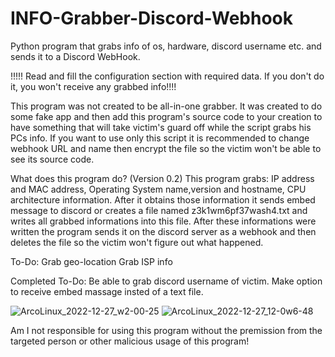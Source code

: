 # INFO-Grabber-Discord-Webhook
Python program that grabs info of os, hardware, discord username etc. and sends it to a Discord WebHook.

!!!!! Read and fill the configuration section with required data. If you don't do it, you won't receive any grabbed info!!!!

This program was not created to be all-in-one grabber. It was created to do some fake app and then add this program's source code to your creation to have something that will take victim's guard off while the script grabs his PCs info.
If you want to use only this script it is recommended to change webhook URL and name then encrypt the file so the victim won't be able to see its source code.


What does this program do? (Version 0.2)
This program grabs: IP address and MAC address, Operating System name,version and hostname, CPU architecture information.
After it obtains those information it sends embed message to discord or creates a file named z3k1wm6pf37wash4.txt and writes all grabbed informations into this file. After these informations were written the program sends it on the discord server as a webhook and then deletes the file so the victim won't figure out what happened.

To-Do:
Grab geo-location
Grab ISP info

Completed To-Do:
Be able to grab discord username of victim.
Make option to receive embed massage insted of a text file.

![ArcoLinux_2022-12-27_w2-00-25](https://user-images.githubusercontent.com/121441516/209658213-d2f082a5-7125-4dca-ad5a-487475ca0bfe.png)
![ArcoLinux_2022-12-27_12-0w6-48](https://user-images.githubusercontent.com/121441516/209658222-99dbbab8-6d7f-4c9a-8ea0-24f1b076cfae.png)

Am I not responsible for using this program without the premission from the targeted person or other malicious usage of this program!



